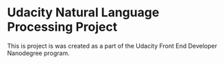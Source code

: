 # Udacity Natural Language Processing Project

This is project is was created as a part of the Udacity Front End Developer Nanodegree program.

